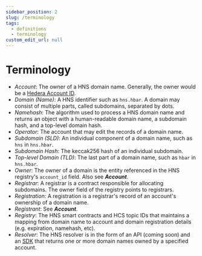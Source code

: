 ```yaml
---
sidebar_position: 2
slug: /terminology
tags:
  - definitions
  - terminology
custom_edit_url: null
---
```


# Terminology

- _Account_: The owner of a HNS domain name. Generally, the owner would be a [Hedera Account ID](https://docs.hedera.com/hedera/core-concepts/accounts/account-properties#account-id).
- _Domain (Name)_: A HNS identifier such as `hns.hbar`. A domain may consist of multiple parts, called subdomains, separated by dots.
- _Namehash_: The algorithm used to process a HNS domain name and returns an object with a human-readable domain name, a subdomain hash, and a top-level domain hash.
- _Operator_: The account that may edit the records of a domain name.
- _Subdomain (SLD)_: An individual component of a domain name, such as `hns` in `hns.hbar`.
- _Subdomain Hash_: The keccak256 hash of an individual subdomain.
- _Top-level Domain (TLD)_: The last part of a domain name, such as `hbar` in `hns.hbar`.
- _Owner_: The owner of a domain is the entity referenced in the HNS registry's `account_id` field. Also see **_Account_**.
- _Registrar_: A registrar is a contract responsible for allocating subdomains. The owner field of the registry points to registrars.
- _Registration_: A registration is a registrar's record of an account's ownership of a domain name.
- _Registrant_: See **_Account_**.
- _Registry_: The HNS smart contracts and HCS topic IDs that maintains a mapping from domain name to account and domain registration details (e.g. expiration, namehash, etc).
- _Resolver_: The HNS resolver is in the form of an API (coming soon) and an [SDK](https://www.npmjs.com/package/hashgraph-name-resolution-sdk) that returns one or more domain names owned by a specified account.